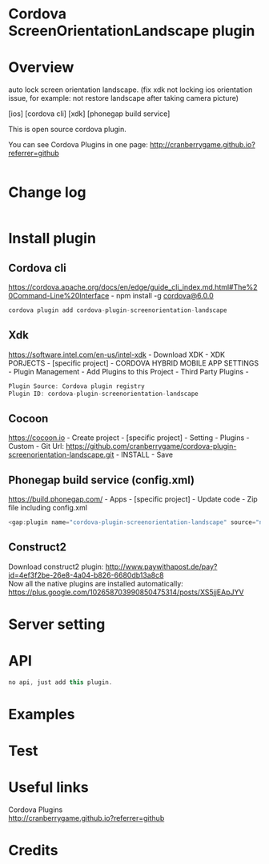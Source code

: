 Cordova ScreenOrientationLandscape plugin
====================

# Overview #
auto lock screen orientation landscape. (fix xdk not locking ios orientation issue, for example: not restore landscape after taking camera picture)
 
[ios] [cordova cli] [xdk] [phonegap build service]

This is open source cordova plugin.

You can see Cordova Plugins in one page: http://cranberrygame.github.io?referrer=github

```c
```
# Change log #
```c
```
# Install plugin #

## Cordova cli ##
https://cordova.apache.org/docs/en/edge/guide_cli_index.md.html#The%20Command-Line%20Interface - npm install -g cordova@6.0.0
```c
cordova plugin add cordova-plugin-screenorientation-landscape
```
## Xdk ##
https://software.intel.com/en-us/intel-xdk - Download XDK - XDK PORJECTS - [specific project] - CORDOVA HYBRID MOBILE APP SETTINGS - Plugin Management - Add Plugins to this Project - Third Party Plugins -
```c
Plugin Source: Cordova plugin registry
Plugin ID: cordova-plugin-screenorientation-landscape
```

## Cocoon ##
https://cocoon.io - Create project - [specific project] - Setting - Plugins - Custom - Git Url: https://github.com/cranberrygame/cordova-plugin-screenorientation-landscape.git - INSTALL - Save<br>

## Phonegap build service (config.xml) ##
https://build.phonegap.com/ - Apps - [specific project] - Update code - Zip file including config.xml
```c
<gap:plugin name="cordova-plugin-screenorientation-landscape" source="npm" />
```

## Construct2 ##
Download construct2 plugin: http://www.paywithapost.de/pay?id=4ef3f2be-26e8-4a04-b826-6680db13a8c8
<br>
Now all the native plugins are installed automatically: https://plus.google.com/102658703990850475314/posts/XS5jjEApJYV
# Server setting #

# API #
```javascript
no api, just add this plugin.
```
# Examples #

# Test #

# Useful links #

Cordova Plugins<br>
http://cranberrygame.github.io?referrer=github

# Credits #
